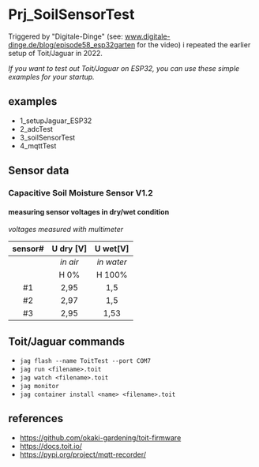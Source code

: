 # Prj_SoilSensorTest

Triggered by "Digitale-Dinge" (see: www.digitale-dinge.de/blog/episode58_esp32garten for the video) i repeated the earlier setup of Toit/Jaguar in 2022. 

*If you want to test out Toit/Jaguar on ESP32, you can use these simple examples for your startup.*

## examples
- 1_setupJaguar_ESP32
- 2_adcTest
- 3_soilSensorTest
- 4_mqttTest

## Sensor data
### Capacitive Soil Moisture Sensor V1.2

#### measuring sensor voltages in dry/wet condition
*voltages measured with multimeter*

sensor#  | U dry [V]| U wet[V]
:---:|:---:|:---:
| | *in air* | *in water* |
| | H 0% | H 100% |
#1 | 2,95 | 1,5
#2|2,97|1,5
#3|2,95|1,53


## Toit/Jaguar commands
- `jag flash --name ToitTest --port COM7`
- `jag run <filename>.toit`
- `jag watch <filename>.toit`
- `jag monitor`
- `jag container install <name> <filename>.toit`

## references
- https://github.com/okaki-gardening/toit-firmware
- https://docs.toit.io/
- https://pypi.org/project/mqtt-recorder/
